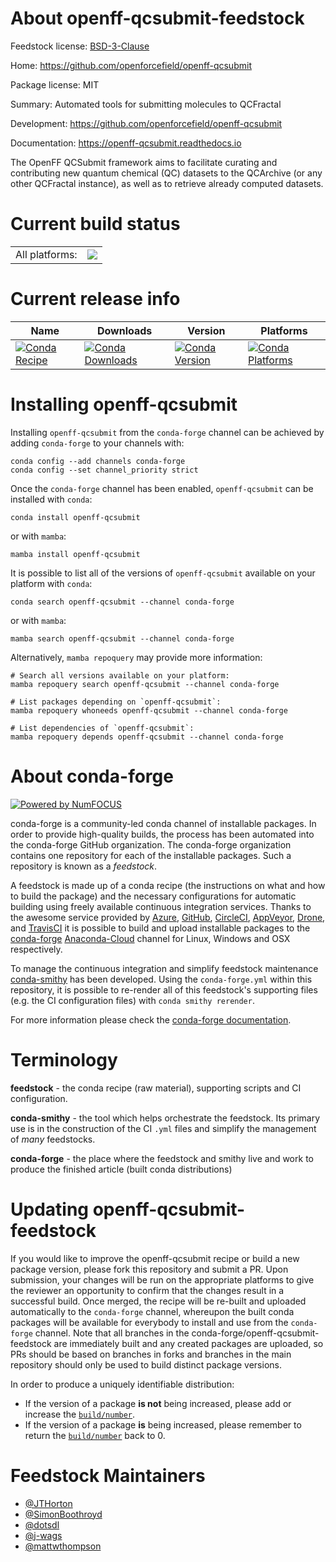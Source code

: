 About openff-qcsubmit-feedstock
===============================

Feedstock license: [BSD-3-Clause](https://github.com/conda-forge/openff-qcsubmit-feedstock/blob/main/LICENSE.txt)

Home: https://github.com/openforcefield/openff-qcsubmit

Package license: MIT

Summary: Automated tools for submitting molecules to QCFractal

Development: https://github.com/openforcefield/openff-qcsubmit

Documentation: https://openff-qcsubmit.readthedocs.io

The OpenFF QCSubmit framework aims to facilitate curating and contributing
new quantum chemical (QC) datasets to the QCArchive (or any other QCFractal instance),
as well as to retrieve already computed datasets.


Current build status
====================


<table><tr><td>All platforms:</td>
    <td>
      <a href="https://dev.azure.com/conda-forge/feedstock-builds/_build/latest?definitionId=13282&branchName=main">
        <img src="https://dev.azure.com/conda-forge/feedstock-builds/_apis/build/status/openff-qcsubmit-feedstock?branchName=main">
      </a>
    </td>
  </tr>
</table>

Current release info
====================

| Name | Downloads | Version | Platforms |
| --- | --- | --- | --- |
| [![Conda Recipe](https://img.shields.io/badge/recipe-openff--qcsubmit-green.svg)](https://anaconda.org/conda-forge/openff-qcsubmit) | [![Conda Downloads](https://img.shields.io/conda/dn/conda-forge/openff-qcsubmit.svg)](https://anaconda.org/conda-forge/openff-qcsubmit) | [![Conda Version](https://img.shields.io/conda/vn/conda-forge/openff-qcsubmit.svg)](https://anaconda.org/conda-forge/openff-qcsubmit) | [![Conda Platforms](https://img.shields.io/conda/pn/conda-forge/openff-qcsubmit.svg)](https://anaconda.org/conda-forge/openff-qcsubmit) |

Installing openff-qcsubmit
==========================

Installing `openff-qcsubmit` from the `conda-forge` channel can be achieved by adding `conda-forge` to your channels with:

```
conda config --add channels conda-forge
conda config --set channel_priority strict
```

Once the `conda-forge` channel has been enabled, `openff-qcsubmit` can be installed with `conda`:

```
conda install openff-qcsubmit
```

or with `mamba`:

```
mamba install openff-qcsubmit
```

It is possible to list all of the versions of `openff-qcsubmit` available on your platform with `conda`:

```
conda search openff-qcsubmit --channel conda-forge
```

or with `mamba`:

```
mamba search openff-qcsubmit --channel conda-forge
```

Alternatively, `mamba repoquery` may provide more information:

```
# Search all versions available on your platform:
mamba repoquery search openff-qcsubmit --channel conda-forge

# List packages depending on `openff-qcsubmit`:
mamba repoquery whoneeds openff-qcsubmit --channel conda-forge

# List dependencies of `openff-qcsubmit`:
mamba repoquery depends openff-qcsubmit --channel conda-forge
```


About conda-forge
=================

[![Powered by
NumFOCUS](https://img.shields.io/badge/powered%20by-NumFOCUS-orange.svg?style=flat&colorA=E1523D&colorB=007D8A)](https://numfocus.org)

conda-forge is a community-led conda channel of installable packages.
In order to provide high-quality builds, the process has been automated into the
conda-forge GitHub organization. The conda-forge organization contains one repository
for each of the installable packages. Such a repository is known as a *feedstock*.

A feedstock is made up of a conda recipe (the instructions on what and how to build
the package) and the necessary configurations for automatic building using freely
available continuous integration services. Thanks to the awesome service provided by
[Azure](https://azure.microsoft.com/en-us/services/devops/), [GitHub](https://github.com/),
[CircleCI](https://circleci.com/), [AppVeyor](https://www.appveyor.com/),
[Drone](https://cloud.drone.io/welcome), and [TravisCI](https://travis-ci.com/)
it is possible to build and upload installable packages to the
[conda-forge](https://anaconda.org/conda-forge) [Anaconda-Cloud](https://anaconda.org/)
channel for Linux, Windows and OSX respectively.

To manage the continuous integration and simplify feedstock maintenance
[conda-smithy](https://github.com/conda-forge/conda-smithy) has been developed.
Using the ``conda-forge.yml`` within this repository, it is possible to re-render all of
this feedstock's supporting files (e.g. the CI configuration files) with ``conda smithy rerender``.

For more information please check the [conda-forge documentation](https://conda-forge.org/docs/).

Terminology
===========

**feedstock** - the conda recipe (raw material), supporting scripts and CI configuration.

**conda-smithy** - the tool which helps orchestrate the feedstock.
                   Its primary use is in the construction of the CI ``.yml`` files
                   and simplify the management of *many* feedstocks.

**conda-forge** - the place where the feedstock and smithy live and work to
                  produce the finished article (built conda distributions)


Updating openff-qcsubmit-feedstock
==================================

If you would like to improve the openff-qcsubmit recipe or build a new
package version, please fork this repository and submit a PR. Upon submission,
your changes will be run on the appropriate platforms to give the reviewer an
opportunity to confirm that the changes result in a successful build. Once
merged, the recipe will be re-built and uploaded automatically to the
`conda-forge` channel, whereupon the built conda packages will be available for
everybody to install and use from the `conda-forge` channel.
Note that all branches in the conda-forge/openff-qcsubmit-feedstock are
immediately built and any created packages are uploaded, so PRs should be based
on branches in forks and branches in the main repository should only be used to
build distinct package versions.

In order to produce a uniquely identifiable distribution:
 * If the version of a package **is not** being increased, please add or increase
   the [``build/number``](https://docs.conda.io/projects/conda-build/en/latest/resources/define-metadata.html#build-number-and-string).
 * If the version of a package **is** being increased, please remember to return
   the [``build/number``](https://docs.conda.io/projects/conda-build/en/latest/resources/define-metadata.html#build-number-and-string)
   back to 0.

Feedstock Maintainers
=====================

* [@JTHorton](https://github.com/JTHorton/)
* [@SimonBoothroyd](https://github.com/SimonBoothroyd/)
* [@dotsdl](https://github.com/dotsdl/)
* [@j-wags](https://github.com/j-wags/)
* [@mattwthompson](https://github.com/mattwthompson/)

